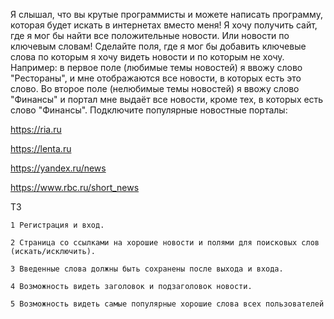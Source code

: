 Я слышал, что вы крутые программисты и можете написать программу, которая будет искать в интернетах вместо меня!
Я хочу получить сайт, где я мог бы найти все положительные новости. 
Или новости по ключевым словам! 
Сделайте поля, где я мог бы добавить ключевые слова по которым я хочу видеть новости и по которым не хочу. Например: в первое поле (любимые темы новостей) я ввожу слово "Рестораны", и мне отображаются все новости, в которых есть это слово. Во второе поле (нелюбимые темы новостей) я ввожу слово "Финансы" и портал мне выдаёт все новости, кроме тех, в которых есть слово "Финансы".
Подключите популярные новостные порталы:

https://ria.ru 

https://lenta.ru 

https://yandex.ru/news 

https://www.rbc.ru/short_news


ТЗ


	1 Регистрация и вход.

	2 Страница со ссылками на хорошие новости и полями для поисковых слов (искать/исключить).

	3 Введенные слова должны быть сохранены после выхода и входа.

	4 Возможность видеть заголовок и подзаголовок новости.

	5 Возможность видеть самые популярные хорошие слова всех пользователей
